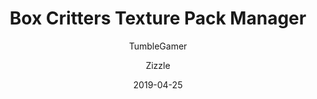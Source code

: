 ---
title: Box Critters Texture Pack Manager
author:
  - TumbleGamer
  - Zizzle
description: This extention lets you easily switch between different themes, add
  new themes and create new themes.
date: 2019-04-25
recommend: true
unfinished: true
buttons:
  - browser: chrome
    img: /uploads/browser/chrome.png
    href: https://chrome.google.com/webstore/detail/box-critters-texture-pack/okfakaikglajegjgjnaamcigadmfccmg
  - browser: firefox
    img: /uploads/browser/firefox.png
    href: https://addons.mozilla.org/en-GB/firefox/addon/bc-texture-pack-manager/
  - browser: opera
    img: /uploads/browser/opera.png
    href: https://addons.opera.com/en-gb/extensions/details/box-critters-texture-pack-manager/
  - type: 1
    name: Source
	href: https://github.com/boxcritters/bc-texture-pack-manager
  - type: 1
	name: "Test Beta"
	href: https://github.com/boxcrittersmods/bc-texture-pack-manager/raw/develop/bc-tpm.user.js
redirect_from:
  - /projects/texturepackselector/
  - /projects/texturepackmanager/
  - /projects/texture-pack-manager/
  - /tools/texturepackselector/
  - /tools/texturepackmanager/
  - /tools/texture-pack-manager/
customData:
  bcmacro-api: required
  popper: required
  cardboard: required
---